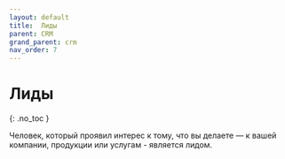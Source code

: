 ```yaml
---
layout: default
title:	Лиды
parent: CRM
grand_parent: crm
nav_order: 7
---
```


# 	Лиды
{: .no_toc }

 Человек, который проявил интерес к тому, что вы делаете — к вашей компании, продукции или услугам - является лидом.
